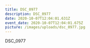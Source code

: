 ```yaml
---
title: DSC_0977
description: DSC_0977
date: 2020-10-07T12:04:01.631Z
event_date: 2020-10-07T12:04:01.675Z
picture: /images/uploads/dsc_0977.jpg
---
```

DSC_0977
